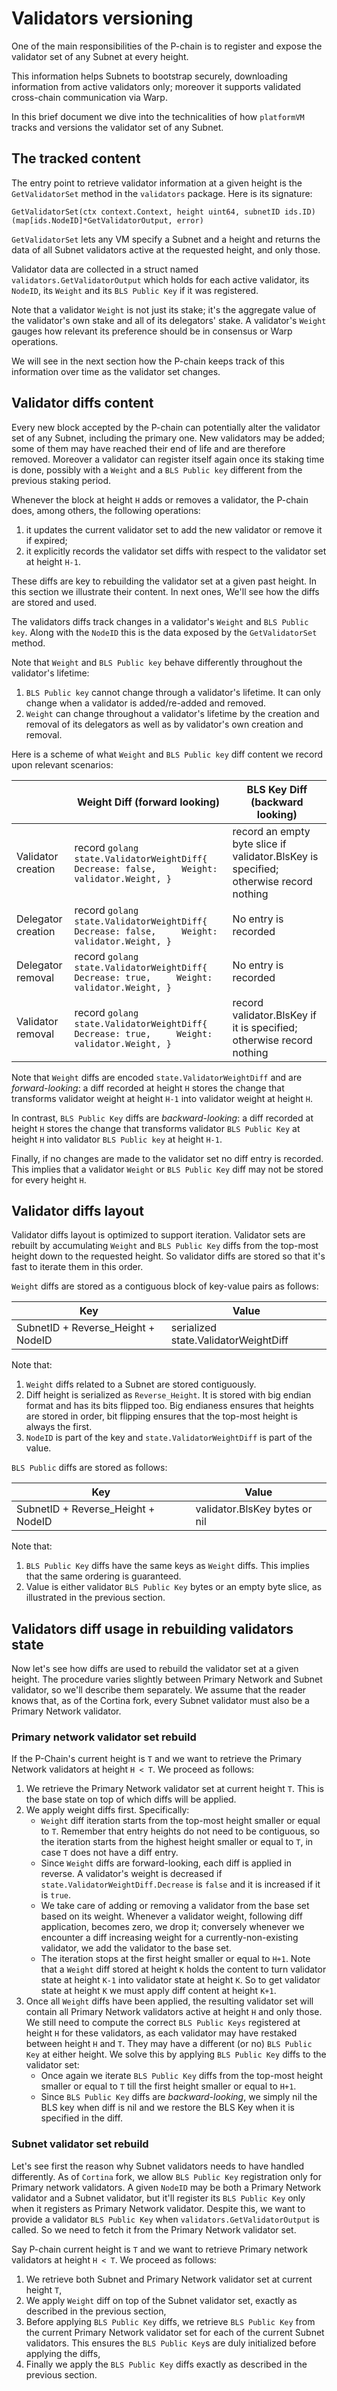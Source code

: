 # Validators versioning

One of the main responsibilities of the P-chain is to register and expose the validator set of any Subnet at every height.

This information helps Subnets to bootstrap securely, downloading information from active validators only; moreover it supports validated cross-chain communication via Warp.

In this brief document we dive into the technicalities of how `platformVM` tracks and versions the validator set of any Subnet.

## The tracked content

The entry point to retrieve validator information at a given height is the `GetValidatorSet` method in the `validators` package. Here is its signature:

```golang
GetValidatorSet(ctx context.Context, height uint64, subnetID ids.ID) (map[ids.NodeID]*GetValidatorOutput, error)
```

`GetValidatorSet` lets any VM specify a Subnet and a height and returns the data of all Subnet validators active at the requested height, and only those.

Validator data are collected in a struct named `validators.GetValidatorOutput` which holds for each active validator, its `NodeID`, its `Weight` and its `BLS Public Key` if it was registered.

Note that a validator `Weight` is not just its stake; it's the aggregate value of the validator's own stake and all of its delegators' stake. A validator's `Weight` gauges how relevant its preference should be in consensus or Warp operations.

We will see in the next section how the P-chain keeps track of this information over time as the validator set changes.

## Validator diffs content

Every new block accepted by the P-chain can potentially alter the validator set of any Subnet, including the primary one. New validators may be added; some of them may have reached their end of life and are therefore removed. Moreover a validator can register itself again once its staking time is done, possibly with a `Weight` and a `BLS Public key` different from the previous staking period.

Whenever the block at height `H` adds or removes a validator, the P-chain does, among others, the following operations:

1. it updates the current validator set to add the new validator or remove it if expired;
2. it explicitly records the validator set diffs with respect to the validator set at height `H-1`.

These diffs are key to rebuilding the validator set at a given past height. In this section we illustrate their content. In next ones, We'll see how the diffs are stored and used.

The validators diffs track changes in a validator's `Weight` and `BLS Public key`. Along with the `NodeID` this is the data exposed by the `GetValidatorSet` method.

Note that `Weight` and `BLS Public key` behave differently throughout the validator's lifetime:

1. `BLS Public key` cannot change through a validator's lifetime. It can only change when a validator is added/re-added and removed.
2. `Weight` can change throughout a validator's lifetime by the creation and removal of its delegators as well as by validator's own creation and removal.

Here is a scheme of what `Weight` and `BLS Public key` diff content we record upon relevant scenarios:

|                    | Weight Diff (forward looking)                                                                           | BLS Key Diff (backward looking)                                                       |
|--------------------|---------------------------------------------------------------------------------------------------------|---------------------------------------------------------------------------------------|
| Validator creation | record ```golang state.ValidatorWeightDiff{       Decrease: false,     Weight: validator.Weight, }``` | record an empty byte slice if validator.BlsKey is specified; otherwise record nothing |
| Delegator creation | record ```golang state.ValidatorWeightDiff{      Decrease: false,     Weight: validator.Weight, }```  | No entry is recorded                                                                  |
| Delegator removal  | record ```golang state.ValidatorWeightDiff{      Decrease: true,     Weight: validator.Weight, }```  | No entry is recorded                                                                  |
| Validator removal  | record ```golang state.ValidatorWeightDiff{      Decrease: true,     Weight: validator.Weight, }```  | record validator.BlsKey if it is specified; otherwise record nothing                  |

Note that `Weight` diffs are encoded `state.ValidatorWeightDiff` and are *forward-looking*: a diff recorded at height `H` stores the change that transforms validator weight at height `H-1` into validator weight at height `H`.

In contrast, `BLS Public Key` diffs are *backward-looking*: a diff recorded at height `H` stores the change that transforms validator `BLS Public Key` at height `H` into validator `BLS Public key` at height `H-1`.

Finally, if no changes are made to the validator set no diff entry is recorded. This implies that a validator `Weight` or `BLS Public Key` diff may not be stored for every height `H`.

## Validator diffs layout

Validator diffs layout is optimized to support iteration. Validator sets are rebuilt by accumulating `Weight` and `BLS Public Key` diffs from the top-most height down to the requested height. So validator diffs are stored so that it's fast to iterate them in this order.

`Weight` diffs are stored as a contiguous block of key-value pairs as follows:

| Key                                | Value                                |
|------------------------------------|--------------------------------------|
| SubnetID + Reverse_Height + NodeID | serialized state.ValidatorWeightDiff |

Note that:

1. `Weight` diffs related to a Subnet are stored contiguously.
2. Diff height is serialized as `Reverse_Height`. It is stored with big endian format and has its bits flipped too. Big endianess ensures that heights are stored in order, bit flipping ensures that the top-most height is always the first.
3. `NodeID` is part of the key and `state.ValidatorWeightDiff` is part of the value.

`BLS Public` diffs are stored as follows:

| Key                                | Value                         |
|------------------------------------|-------------------------------|
| SubnetID + Reverse_Height + NodeID | validator.BlsKey bytes or nil |

Note that:

1. `BLS Public Key` diffs have the same keys as `Weight` diffs. This implies that the same ordering is guaranteed.
2. Value is either validator `BLS Public Key` bytes or an empty byte slice, as illustrated in the previous section.

## Validators diff usage in rebuilding validators state

Now let's see how diffs are used to rebuild the validator set at a given height. The procedure varies slightly between Primary Network and Subnet validator, so we'll describe them separately.
We assume that the reader knows that, as of the Cortina fork, every Subnet validator must also be a Primary Network validator.

### Primary network validator set rebuild

If the P-Chain's current height is `T` and we want to retrieve the Primary Network validators at height `H < T`. We proceed as follows:

1. We retrieve the Primary Network validator set at current height `T`. This is the base state on top of which diffs will be applied.
2. We apply weight diffs first. Specifically:
   - `Weight` diff iteration starts from the top-most height smaller or equal to `T`. Remember that entry heights do not need to be contiguous, so the iteration starts from the highest height smaller or equal to `T`, in case `T` does not have a diff entry.
   - Since `Weight` diffs are forward-looking, each diff is applied in reverse. A validator's weight is decreased if `state.ValidatorWeightDiff.Decrease` is `false` and it is increased if it is `true`.
   - We take care of adding or removing a validator from the base set based on its weight. Whenever a validator weight, following diff application, becomes zero, we drop it; conversely whenever we encounter a diff increasing weight for a currently-non-existing validator, we add the validator to the base set.
   - The iteration stops at the first height smaller or equal to `H+1`. Note that a `Weight` diff stored at height `K` holds the content to turn validator state at height `K-1` into validator state at height `K`. So to get validator state at height `K` we must apply diff content at height `K+1`.
3. Once all `Weight` diffs have been applied, the resulting validator set will contain all Primary Network validators active at height `H` and only those. We still need to compute the correct `BLS Public Keys` registered at height `H` for these validators, as each validator may have restaked between height `H` and `T`. They may have a different (or no) `BLS Public Key` at either height. We solve this by applying `BLS Public Key` diffs to the validator set:
   - Once again we iterate `BLS Public Key` diffs from the top-most height smaller or equal to `T` till the first height smaller or equal to `H+1`.
   - Since `BLS Public Key` diffs are *backward-looking*, we simply nil the BLS key when diff is nil and we restore the BLS Key when it is specified in the diff.

### Subnet validator set rebuild

Let's see first the reason why Subnet validators needs to have handled differently. As of `Cortina` fork, we allow `BLS Public Key` registration only for Primary network validators. A given `NodeID` may be both a Primary Network validator and a Subnet validator, but it'll register its `BLS Public Key` only when it registers as Primary Network validator. Despite this, we want to provide a validator `BLS Public Key` when `validators.GetValidatorOutput` is called. So we need to fetch it from the Primary Network validator set.

Say P-chain current height is `T` and we want to retrieve Primary network validators at height `H < T`. We proceed as follows:

1. We retrieve both Subnet and Primary Network validator set at current height `T`,
2. We apply `Weight` diff on top of the Subnet validator set, exactly as described in the previous section,
3. Before applying `BLS Public Key` diffs, we retrieve `BLS Public Key` from the current Primary Network validator set for each of the current Subnet validators. This ensures the `BLS Public Key`s are duly initialized before applying the diffs,
4. Finally we apply the `BLS Public Key` diffs exactly as described in the previous section.
